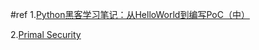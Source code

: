 #ref
1.[Python黑客学习笔记：从HelloWorld到编写PoC（中）](http://www.freebuf.com/news/special/60758.html)

2.[Primal Security](http://www.primalsecurity.net/0x3-python-tutorial-fuzzer/)